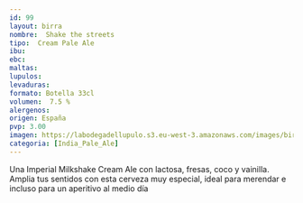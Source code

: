```yaml
---
id: 99
layout: birra
nombre:  Shake the streets
tipo:  Cream Pale Ale
ibu:  
ebc:  
maltas: 
lupulos: 
levaduras:
formato: Botella 33cl
volumen:  7.5 %
alergenos: 
origen: España
pvp: 3.00 
imagen: https://labodegadellupulo.s3.eu-west-3.amazonaws.com/images/birras/shakethestreets.jpg
categoria: [India_Pale_Ale]
---
```

Una Imperial Milkshake Cream Ale con lactosa, fresas, coco y vainilla.
Amplia tus sentidos con esta cerveza muy especial, ideal para merendar e incluso para un aperitivo al medio día






